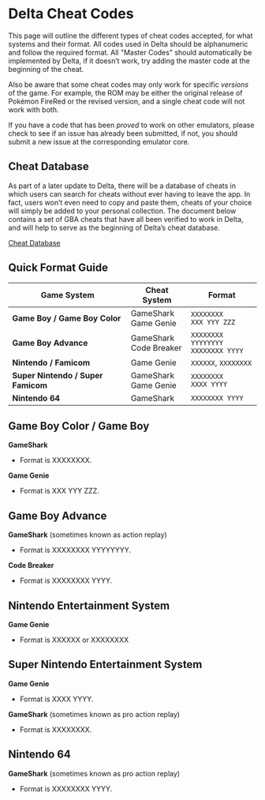 # Delta Cheat Codes

This page will outline the different types of cheat codes accepted, for what systems and their format. All codes used in Delta should be alphanumeric and follow the required format. All "Master Codes" should automatically be implemented by Delta, if it doesn’t work, try adding the master code at the beginning of the cheat. 

Also be aware that some cheat codes may only work for specific *versions* of the game. For example, the ROM may be either the original release of Pokémon FireRed or the revised version, and a single cheat code will not work with both.

If you have a code that has been *proved* to work on other emulators, please check to see if an issue has already been submitted, if not, you should submit a new issue at the corresponding emulator core.

## Cheat Database

As part of a later update to Delta, there will be a database of cheats in which users can search for cheats without ever having to leave the app. In fact, users won’t even need to copy and paste them, cheats of your choice will simply be added to your personal collection. The document below contains a set of GBA cheats that have all been verified to work in Delta, and will help to serve as the beginning of Delta’s cheat database.

[Cheat Database](https://goo.gl/1bCJym)

## Quick Format Guide

| Game System                               | Cheat System                | Format                                 |  
|-------------------------------------------|-----------------------------|----------------------------------------|
| **Game Boy / Game Boy Color**             | GameShark<br>Game Genie     | `XXXXXXXX`<br>`XXX YYY ZZZ`            |
| **Game Boy Advance**                      | GameShark<br>Code Breaker   | `XXXXXXXX YYYYYYYY`<br>`XXXXXXXX YYYY` |
| **Nintendo / Famicom**                    | Game Genie                  | `XXXXXX`, `XXXXXXXX`                   |
| **Super Nintendo / Super Famicom**        | GameShark<br>Game Genie     | `XXXXXXXX`<br>`XXXX YYYY`              |
| **Nintendo 64**                           | GameShark                   | `XXXXXXXX YYYY`                        |

## Game Boy Color / Game Boy

**GameShark**

*   Format is XXXXXXXX.

**Game Genie**

*   Format is XXX YYY ZZZ.

## Game Boy Advance

**GameShark** (sometimes known as action replay)

*   Format is XXXXXXXX YYYYYYYY.

**Code Breaker**

*   Format is XXXXXXXX YYYY.

## Nintendo Entertainment System

**Game Genie**

*   Format is XXXXXX or XXXXXXXX

## Super Nintendo Entertainment System

**Game Genie**

*   Format is XXXX YYYY.

**GameShark** (sometimes known as pro action replay)

*   Format is XXXXXXXX.

## Nintendo 64

**GameShark** (sometimes known as pro action replay)

*   Format is XXXXXXXX YYYY.
